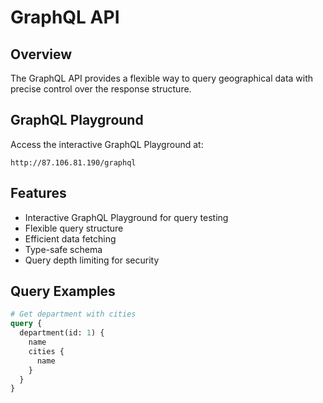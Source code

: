 # GraphQL API

## Overview

The GraphQL API provides a flexible way to query geographical data with precise control over the response structure.

## GraphQL Playground

Access the interactive GraphQL Playground at:

```
http://87.106.81.190/graphql
```

## Features

- Interactive GraphQL Playground for query testing
- Flexible query structure
- Efficient data fetching
- Type-safe schema
- Query depth limiting for security

## Query Examples

```graphql
# Get department with cities
query {
  department(id: 1) {
    name
    cities {
      name
    }
  }
}
```
